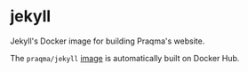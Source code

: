 # jekyll

Jekyll's Docker image for building Praqma's website.

The `praqma/jekyll` [image](https://hub.docker.com/r/praqma/jekyll/) is automatically built on Docker Hub.
